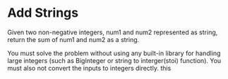 # Add Strings
Given two non-negative integers, num1 and num2 represented as string, return the sum of num1 and num2 as a string.

You must solve the problem without using any built-in library for handling large integers (such as BigInteger or string to interger(stoi) function). You must also not convert the inputs to integers directly.
this 
